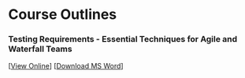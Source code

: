 # Course Outlines

### Testing Requirements - Essential Techniques for Agile and Waterfall Teams
[[View Online](https://github.com/phil31753/Lonsdale-Systems/wiki/Testing-Requirements)] [[Download MS Word](https://github.com/phil31753/lonsdalesystems/raw/main/Testing%20Requirements.docx)]
